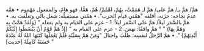 همَّ/ همَّ بـ/ همَّ على/ همَّ لـ هَمَمْتُ، يهُمّ، اهْمُمْ/ هُمّ، هَمًّا، فهو هامّ، والمفعول مَهْموم
• همَّه عدمُ نجاحه: حزَنه، أقلقه "همّني قيام الحرب".
• همّني مستقبلُه: شغل بالي وتعلّقت به.
• همَّ بالسَّفر ليلاً/ همَّ على السَّفر ليلاً:
1 - عزم على القيام به ولم يفعله " {وَلَقَدْ هَمَّتْ بِهِ وَهَمَّ بِهَا} " ° همَّ واقفًا: نهضَ.
2 - عزم على القيام به " {إِذْ هَمَّ قَوْمٌ أَنْ يَبْسُطُوا إِلَيْكُمْ أَيْدِيَهُمْ} ".
• همَّ الرَّجلُ لنفسِه: طلَبَ واحتالَ "وَمَنْ هَمَّ بِسَيِّئَةٍ فَلَمْ يَعْمَلْهَا كَتَبَهَا اللهُ لَهُ عِنْدَهُ حَسَنَةً كَامِلَةً [حديث] "